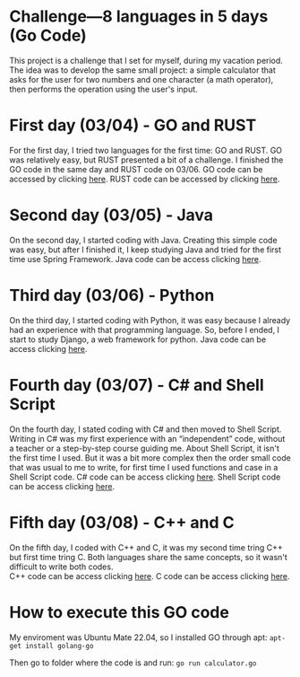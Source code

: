 # Challenge—8 languages in 5 days (Go Code)

This project is a challenge that I set for myself, during my vacation period. The idea was to develop the same small project: a simple calculator that asks for the user for two numbers and one character (a math operator), then performs the operation using the user's input.


# First day (03/04) - GO and RUST
For the first day, I tried two languages for the first time: GO and RUST. GO was relatively easy, but RUST presented a bit of a challenge. I finished the GO code in the same day and RUST code on 03/06.
GO code can be accessed by clicking [here](https://github.com/rafaeldamiam/challenge-go-simple-calculator). 
RUST code can be accessed by clicking [here](https://github.com/).

# Second day (03/05) - Java
On the second day, I started coding with Java. Creating this simple code was easy, but after I finished it, I keep studying Java and tried for the first time use Spring Framework.
Java code can be access clicking [here](https://github.com/).

# Third day (03/06) - Python
On the third day, I started coding with Python, it was easy because I already had an experience with that programming language. So, before I ended, I start to study Django, a web framework for python.
Java code can be access clicking [here](https://github.com/).

# Fourth day (03/07) - C# and Shell Script
On the fourth day, I stated coding with C# and then moved to Shell Script. Writing in C# was my first experience with an “independent” code, without a teacher or a step-by-step course guiding me. About Shell Script, it isn't the first time I used. But it was a bit more complex then the order small code that was usual to me to write, for first time I used functions and case in a Shell Script code. 
C# code can be access clicking [here](https://github.com/).
Shell Script code can be access clicking [here](https://github.com/).

# Fifth day (03/08) - C++ and C
On the fifth day, I coded with C++ and C, it was my second time tring C++ but first time tring C. Both languages share the same concepts, so it wasn't difficult to write both codes.  
C++ code can be access clicking [here](https://github.com/).
C code can be access clicking [here](https://github.com/).

# How to execute this GO code
My enviroment was Ubuntu Mate 22.04, so I installed GO through apt:
`apt-get install golang-go`

Then go to folder where the code is and run:
`go run calculator.go`